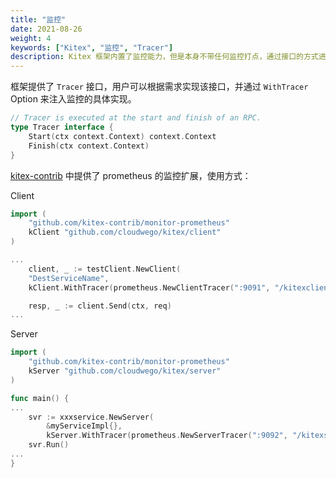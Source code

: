 ```yaml
---
title: "监控"
date: 2021-08-26
weight: 4
keywords: ["Kitex", "监控", "Tracer"]
description: Kitex 框架内置了监控能力，但是本身不带任何监控打点，通过接口的方式进行扩展。
---
```


框架提供了 `Tracer` 接口，用户可以根据需求实现该接口，并通过 `WithTracer` Option 来注入监控的具体实现。

```go
// Tracer is executed at the start and finish of an RPC.
type Tracer interface {
    Start(ctx context.Context) context.Context
    Finish(ctx context.Context)
}
```

[kitex-contrib](https://github.com/kitex-contrib) 中提供了 prometheus 的监控扩展，使用方式：

Client

```go
import (
    "github.com/kitex-contrib/monitor-prometheus"
    kClient "github.com/cloudwego/kitex/client"
)

...
	client, _ := testClient.NewClient(
	"DestServiceName",
	kClient.WithTracer(prometheus.NewClientTracer(":9091", "/kitexclient")))

	resp, _ := client.Send(ctx, req)
...
```

Server

```go
import (
    "github.com/kitex-contrib/monitor-prometheus"
    kServer "github.com/cloudwego/kitex/server"
)

func main() {
...
	svr := xxxservice.NewServer(
	    &myServiceImpl{},
	    kServer.WithTracer(prometheus.NewServerTracer(":9092", "/kitexserver")))
	svr.Run()
...
}
```
